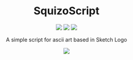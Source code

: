 <h1 align="center">SquizoScript</h1>
<p align="center">
  <img src="https://img.shields.io/badge/MAINTAINED-YES-green?style=for-the-badge">
  <img src="https://img.shields.io/badge/LICENSE-MIT-blue?style=for-the-badge">
  <img src="https://img.shields.io/github/issues/VaughnValle/blue-sky?style=for-the-badge">
</p>

<p align="center">A simple script for ascii art based in Sketch Logo</p>

<p align="center">
  <img src="https://raw.githubusercontent.com/P4NAD3ROXIS/SquizoScript/main/Preview/Esquizo%20Script.png">
</p>
